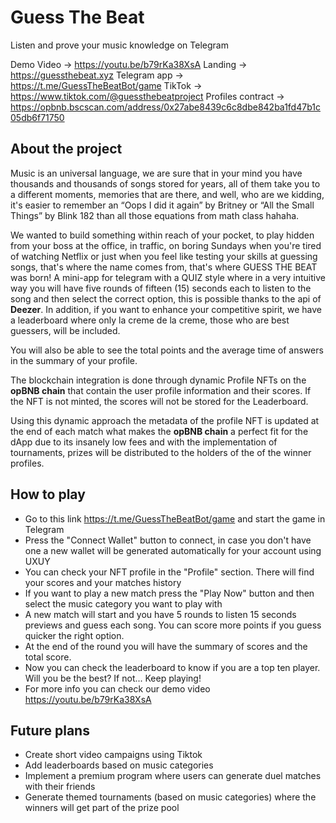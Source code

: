 # Guess The Beat

Listen and prove your music knowledge on Telegram

Demo Video -> https://youtu.be/b79rKa38XsA
Landing -> https://guessthebeat.xyz
Telegram app -> https://t.me/GuessTheBeatBot/game
TikTok -> https://www.tiktok.com/@guessthebeatproject
Profiles contract -> https://opbnb.bscscan.com/address/0x27abe8439c6c8dbe842ba1fd47b1c05db6f71750

## About the project

Music is an universal language, we are sure that in your mind you have thousands and thousands of songs stored for years, all of them take you to a different moments, memories that are there, and well, who are we kidding, it's easier to remember an “Oops I did it again” by Britney or “All the Small Things” by Blink 182 than all those equations from math class hahaha.

We wanted to build something within reach of your pocket, to play hidden from your boss at the office, in traffic, on boring Sundays when you're tired of watching Netflix or just when you feel like testing your skills at guessing songs, that's where the name comes from, that's where GUESS THE BEAT was born! A mini-app for telegram with a QUIZ style where in a very intuitive way you will have five rounds of fifteen (15) seconds each to listen to the song and then select the correct option, this is possible thanks to the api of **Deezer**. In addition, if you want to enhance your competitive spirit, we have a leaderboard where only la creme de la creme, those who are best guessers, will be included. 

You will also be able to see the total points and the average time of answers in the summary of your profile.

The blockchain integration is done through dynamic Profile NFTs on the **opBNB chain** that contain the user profile information and their scores. If the NFT is not minted, the scores will not be stored for the Leaderboard. 

Using this dynamic approach the metadata of the profile NFT is updated at the end of each match what makes the **opBNB chain** a perfect fit for the dApp due to its insanely low fees and with the implementation of tournaments, prizes will be distributed to the holders of the of the winner profiles.

## How to play

- Go to this link https://t.me/GuessTheBeatBot/game and start the game in Telegram
- Press the "Connect Wallet" button to connect, in case you don't have one a new wallet will be generated automatically for your account using UXUY
- You can check your NFT profile in the "Profile" section. There will find your scores and your matches history
- If you want to play a new match press the "Play Now" button and then select the music category you want to play with
- A new match will start and you have 5 rounds to listen 15 seconds previews and guess each song. You can score more points if you guess quicker the right option.
- At the end of the round you will have the summary of scores and the total score.
- Now you can check the leaderboard to know if you are a top ten player. Will you be the best? If not... Keep playing!
- For more info you can check our demo video https://youtu.be/b79rKa38XsA


## Future plans

- Create short video campaigns using Tiktok
- Add leaderboards based on music categories
- Implement a premium program where users can generate duel matches with their friends
- Generate themed tournaments (based on music categories) where the winners will get part of the prize pool